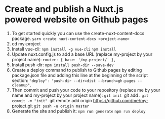 # Create and publish a Nuxt.js powered website on Github pages
1.  To get started quickly you can use the create-nuxt-content-docs package.
    `yarn create nuxt-content-docs <project-name>`
2.	cd my-project
3.	Install vue-cli:
    `npm install -g vue-cli`
    `npm install`
4.	Update nuxt.config.js to add a base URL (replace my-project by your project name):
    `router: { base: '/my-project/' },`
5.	Install push-dir:
    `npm install push-dir --save-dev`
6.	Create a deploy command to publish to Github pages by editing package.json file and adding this line at the beginning of the script section:
    `"deploy": "push-dir --dir=dist --branch=gh-pages --cleanup",`
7.	Then commit and push your code to your repository (replace me by your name and my-project by your project name):
      `git init
      `git add .
      `git commit -m "init"
      `git remote add origin https://github.com/me/my-project.git
      `git push -u origin master`
8.	Generate the site and publish it:
    `npm run generate`
    `npm run deploy`
